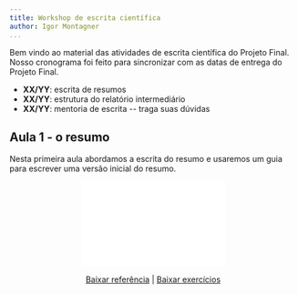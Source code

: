 ```yaml
---
title: Workshop de escrita científica
author: Igor Montagner
...
```


Bem vindo ao material das atividades de escrita científica do Projeto Final. Nosso cronograma foi feito para sincronizar com as datas de entrega do Projeto Final.

- **XX/YY**: escrita de resumos
- **XX/YY**: estrutura do relatório intermediário
- **XX/YY**: mentoria de escrita -- traga suas dúvidas

## Aula 1 - o resumo

Nesta primeira aula abordamos a escrita do resumo e usaremos um guia para escrever uma versão inicial do resumo.

<center>
<embed src="slides-resumo.pdf" width="50%"></embed>
<center>


[Baixar referência](handout-resumo.pdf) | [Baixar exercícios](handout-resumo-exercicio.pdf)


